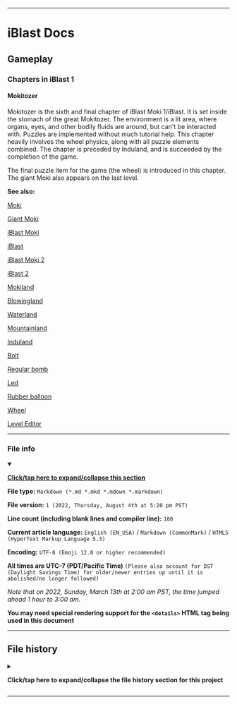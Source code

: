 
***

# iBlast Docs

## Gameplay

### Chapters in iBlast 1

#### Mokitozer

Mokitozer is the sixth and final chapter of iBlast Moki 1/iBlast. It is set inside the stomach of the great Mokitozer. The environment is a lit area, where organs, eyes, and other bodily fluids are around, but can't be interacted with. Puzzles are implemented without much tutorial help. This chapter heavily involves the wheel physics, along with all puzzle elements combined. The chapter is preceded by Induland, and is succeeded by the completion of the game.

The final puzzle item for the game (the wheel) is introduced in this chapter. The giant Moki also appears on the last level.

**See also:**

[Moki](/Docs/Gameplay/Elements/Characters/Moki/)

[Giant Moki](/Docs/Gameplay/Elements/Characters/Moki/Giant/)

[iBlast Moki](/Docs/History/iBlast_Moki/1/)

[iBlast](/Docs/Gameplay/Games/iBlast/1/)

[iBlast Moki 2](/Docs/History/iBlast_Moki/2/)

[iBlast 2](/Docs/Gameplay/Games/iBlast/2/)

[Mokiland](/Docs/Gameplay/Chapters/1/Mokiland/)

[Blowingland](/Docs/Gameplay/Chapters/1/Blowingland/)

[Waterland](/Docs/Gameplay/Chapters/1/Waterland/)

[Mountainland](/Docs/Gameplay/Chapters/1/Mountainland/)

[Induland](/Docs/Gameplay/Chapters/1/Induland/)

[Bolt](/Docs/Gameplay/Elements/Puzzle-items/Bolt/)

[Regular bomb](/Docs/Gameplay/Elements/Puzzle-items/Bombs/Regular/)

[Led](/Docs/Gameplay/Elements/Puzzle-items/Led/)

[Rubber balloon](/Docs/Gameplay/Elements/Puzzle-items/Balloons/Rubber/)

[Wheel](/Docs/Gameplay/Elements/Puzzle-items/Wheel/)

[Level Editor](/Docs/Gameplay/Level-Editor/)

***

### File info

<details open><summary><p lang="en"><b><u>Click/tap here to expand/collapse this section</u></b></p></summary>

**File type:** `Markdown (*.md *.mkd *.mdown *.markdown)`

**File version:** `1 (2022, Thursday, August 4th at 5:20 pm PST)`

**Line count (including blank lines and compiler line):** `100`

**Current article language:** `English (EN_USA)` / `Markdown (CommonMark)` / `HTML5 (HyperText Markup Language 5.3)`

**Encoding:** `UTF-8 (Emoji 12.0 or higher recommended)`

**All times are UTC-7 (PDT/Pacific Time)** `(Please also account for DST (Daylight Savings Time) for older/newer entries up until it is abolished/no longer followed)`

_Note that on 2022, Sunday, March 13th at 2:00 am PST, the time jumped ahead 1 hour to 3:00 am._

**You may need special rendering support for the `<details>` HTML tag being used in this document**

</details>

***

## File history

<details><summary><p lang="en"><b>Click/tap here to expand/collapse the file history section for this project</b></p></summary>

<details><summary><p lang="en"><b>Version 1 (2022, Thursday, August 4th at 5:20 pm PST)</b></p></summary>

**This version was made by:** [`@seanpm2001`](https://github.com/seanpm2001/)

> Changes:

- [x] Started the file
- [x] Added the title section
- [x] Added the `main` section
- [x] Added the `file info` section
- [x] Added the `file history` section
- [ ] No other changes in version 1

</details>

</details>

***
